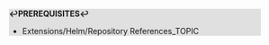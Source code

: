 <div style="margin:2em; background-color: #e0e0e0;">

<strong>↩PREREQUISITES↩</strong>

 * Extensions/Helm/Repository References_TOPIC

</div>

